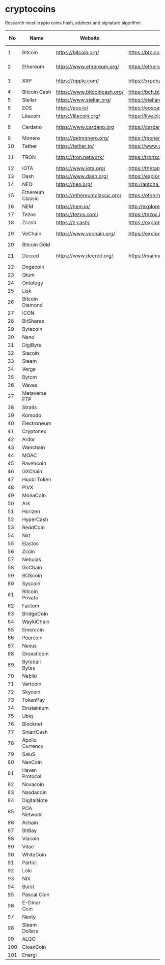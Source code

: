 # cryptocoins
Research most crypto coins hash, address and signature algorithm.

| No | Name | Website | Explorer | Source code | Signature | Sig2 | Hash | Address | Address format | bip44 | testnet faucet | example | reference |
|-----|------------------|------------------------------|--------------------------------------|-------------------------------------|---------------------|--------------------|----------------|----------------------------------------------------------------------------------------------------------|----------------|-------|--------------------------------------------------------|---------|-----------------------------------------------------------------------------------------------------------------------------------|
| 1 | Bitcoin | https://bitcoin.org/ | https://btc.com/ | https://github.com/bitcoin/bitcoin | ECDSA/secp256k1 |  | SHA256 | 137H4GbcDz3e3DS9ADDbee4wa1GHHdcEnW | base58 |  | https://coinfaucet.eu/en/btc-testnet/ |  |  |
| 2 | Ethereum | https://www.ethereum.org/ | https://etherscan.io/ | https://github.com/ethereum/ | ECDSA/secp256k1 |  | SHA3-keccak256 | 0x0bDcBCbB9B0aCA3EAEE7a94A4fb5FB0f16681e2f | hex |  | https://faucet.rinkeby.io/ |  |  |
| 3 | XRP | https://ripple.com/ | https://xrpcharts.ripple.com/#/ | https://github.com/ripple | ECDSA/secp256k1 | ED25519/Curve25519 | SHA256 | rUnpzXPagSPLE2CbTsxa5Ey2xGy62PmDem | base58 |  | https://developers.ripple.com/xrp-test-net-faucet.html |  |  |
| 4 | Bitcoin Cash | https://www.bitcoincash.org/ | https://bch.btc.com/ | https://github.com/bitcoincashorg/ | ECDSA/secp256k1 |  | SHA256 | 1MSh2kijYoZr4cHAVQiNSrYDzZcMhjUYk1 | base58 |  |  |  |  |
| 5 | Stellar | https://www.stellar.org/ | https://stellarchain.io/ | https://github.com/stellar/ | ED25519/Curve25519 |  | SHA256 | GAI3GJ2Q3B35AOZJ36C4ANE3HSS4NK7WI6DNO4ZSHRAX6NG7BMX6VJER |  |  |  |  |  |
| 6 | EOS | https://eos.io/ | https://eospark.com/ | https://github.com/eosio | ECDSA/secp256k1 |  | SHA256 | EOS6MRyAjQq8ud7hVNYcfnVPJqcVpscN5So8BhtHuGYqET5GDW5CV |  |  |  |  |  |
| 7 | Litecoin | https://litecoin.org/ | https://live.blockcypher.com/ltc/ | https://github.com/litecoin-project | ECDSA/secp256k1 |  | SHA256 | LS3L3ThLEyuMWHkDts9BgXseu1byLgbpDw |  |  |  |  |  |
| 8 | Cardano | https://www.cardano.org | https://cardanoexplorer.com/ | https://github.com/input-output-hk | ED25519/Curve25519 |  | Blake2b-224 | DdzFFzCqrhshvNLoWJi1uYoRoHYPDJrv1gzd4CGgKSYHWiqbK8RDiWwnSp9iTwpFENBeRbtJ5dLQURouHntANNKQLAfUsPBRWT3pWj5r | base58 |  |  |  |  |
| 9 | Monero | https://getmonero.org/ | https://moneroblocks.info/ | https://github.com/monero-project |  |  |  | 49Jt4tzbvZ5PyEMub6tNDGKP4zxogN9t1VACVWgTEcMwhtCGjxrDyt5XCDHG6XpA2U1uWsnsyKYdrL25Vp6y2pou2bdboCZ |  |  |  |  |  |
| 10 | Tether | https://tether.to/ | https://www.omniexplorer.info/ | https://github.com/OmniLayer/ | ECDSA/secp256k1 |  | SHA256 | 18KmBuZVAK9qMq38gm5DwFkZ7asvuhGyFT |  |  |  |  |  |
| 11 | TRON | https://tron.network/ | https://tronscan.org | https://github.com/tronprotocol | ECDSA/secp256k1 |  | SHA3-keccak256 | TMYcx6eoRXnePKT1jVn25ZNeMNJ6828HWk |  |  |  |  | https://github.com/tronprotocol/Documentation/blob/master/English_Documentation/Procedures_of_transaction_signature_generation.md |
| 12 | IOTA | https://www.iota.org/ | https://thetangle.org/live | https://github.com/iotaledger | Winternitz one-time |  | keccak384 | JJYINSNHNLDVI9P9HITKMSKJKMXTKDVIULWRCFCBNPEKMYBD9DLSKHMNIYZBSBQFLIYRBSC9ZXDJAESMCVTYQPQDRY |  |  |  |  | https://iota.readme.io/docs/seeds-private-keys-and-accounts |
| 13 | Dash | https://www.dash.org/ | https://explorer.dash.org/chain/Dash | https://github.com/dashpay/ | ECDSA/secp256k1 |  | SHA256 | Xubdr2uaECHfyhVBnAoPCX4dxv14yR3W4d |  |  |  |  |  |
| 14 | NEO | https://neo.org/ | http://antcha.in/ | https://github.com/neo-project | ECDSA/secp256r1 |  |  | AKCbHhCf3Sq9qeCm8n2nmhGdgMuTDrEhmK |  |  |  |  | https://github.com/neo-project/neo/blob/master/neo/Wallets/KeyPair.cs |
| 15 | Ethereum Classic | https://ethereumclassic.org/ | https://etherhub.io/home | https://github.com/ethereumproject | ECDSA/secp256k1 |  | SHA3-keccak256 | 0x18489e2a517b22348f20343b7386b6a81d5261c4 |  |  |  |  |  |
| 16 | NEM | https://nem.io/ | http://explorer.nemchina.com | https://github.com/NemProject | ED25519/Curve25519 |  |  | NDNBRZZ3VZGZ626NFVL357APEYACNL6NMTRKTF5W |  |  |  |  | https://nem.io/wp-content/themes/nem/files/NEM_techRef.pdf |
| 17 | Tezos | https://tezos.com/ | https://tezos.id | https://gitlab.com/tezos/tezos |  |  |  | tz1bZ8vsMAXmaWEV7FRnyhcuUs2fYMaQ6Hkk |  |  |  |  |  |
| 18 | Zcash | https://z.cash/ | https://explorer.zcha.in/ | https://github.com/zcash/ | ECDSA/secp256k1 | ED25519/Curve25519 |  | t1aZ2DGuiokCxHVfb4cGQqXghxy9hUpE6xQ |  |  |  |  |  |
| 19 | VeChain | https://www.vechain.org/ | https://explore.veforge.com/ | https://github.com/vechain/ | ECDSA/secp256k1 |  | SHA3-keccak256 | 0xdde1C7AD4Cca5672a5c6DB767B7ed79794bF7ca8 |  |  |  |  |  |
| 20 | Bitcoin Gold |  |  |  |  |  |  |  |  |  |  |  |  |
| 21 | Decred | https://www.decred.org/ | https://mainnet.decred.org | https://github.com/decred/dcrd | ECDSA/secp256k1 | ED25519/Curve25519 | BLAKE-256 | DsoPvDrJ6RajmUGwuqv2Xt1Pzb3VSbaGCCn |  |  | https://faucet.decred.org/ |  | https://github.com/decred/dcrd/tree/master/dcrec |
| 22 | Dogecoin |  |  |  |  |  |  |  |  |  |  |  |  |
| 23 | Qtum |  |  |  |  |  |  |  |  |  |  |  |  |
| 24 | Ontology |  |  |  |  |  |  |  |  |  |  |  |  |
| 25 | Lisk |  |  |  |  |  |  | 16116311465312421834L |  |  |  |  |  |
| 26 | Bitcoin Diamond |  |  |  |  |  |  |  |  |  |  |  |  |
| 27 | ICON |  |  |  |  |  |  |  |  |  |  |  |  |
| 28 | BitShares |  |  |  |  |  |  | binance-bts-1 |  |  |  |  |  |
| 29 | Bytecoin |  |  |  |  |  |  |  |  |  |  |  |  |
| 30 | Nano |  |  |  |  |  |  | xrb_1iw67bkxky6gxhu76h73dzb7rfei83th575m5fig9hgod9sj5eabjrkwnukz |  |  |  |  |  |
| 31 | DigiByte |  |  |  |  |  |  |  |  |  |  |  |  |
| 32 | Siacoin |  |  |  |  |  |  | 4d7a3cec093f94829ae66c8f5d0c0c9b93b78e60a9f560feb02f702054daf9d886d199289638 |  |  |  |  |  |
| 33 | Steem |  |  |  |  |  |  | deepcrypto8 |  |  |  |  |  |
| 34 | Verge |  |  |  |  |  |  |  |  |  |  |  |  |
| 35 | Bytom |  |  |  |  |  |  |  |  |  |  |  |  |
| 36 | Waves |  |  |  |  |  |  |  |  |  |  |  |  |
| 37 | Metaverse ETP |  |  |  |  |  |  |  |  |  |  |  |  |
| 38 | Stratis |  |  |  |  |  |  |  |  |  |  |  |  |
| 39 | Komodo |  |  |  |  |  |  |  |  |  |  |  |  |
| 40 | Electroneum |  |  |  |  |  |  |  |  |  |  |  |  |
| 41 | Cryptonex |  |  |  |  |  |  |  |  |  |  |  |  |
| 42 | Ardor |  |  |  |  |  |  |  |  |  |  |  |  |
| 43 | Wanchain |  |  |  |  |  |  |  |  |  |  |  |  |
| 44 | MOAC |  |  |  |  |  |  |  |  |  |  |  |  |
| 45 | Ravencoin |  |  |  |  |  |  |  |  |  |  |  |  |
| 46 | GXChain |  |  |  |  |  |  |  |  |  |  |  |  |
| 47 | Huobi Token |  |  |  |  |  |  |  |  |  |  |  |  |
| 48 | PIVX |  |  |  |  |  |  |  |  |  |  |  |  |
| 49 | MonaCoin |  |  |  |  |  |  |  |  |  |  |  |  |
| 50 | Ark |  |  |  |  |  |  |  |  |  |  |  |  |
| 51 | Horizen |  |  |  |  |  |  |  |  |  |  |  |  |
| 52 | HyperCash |  |  |  |  |  |  |  |  |  |  |  |  |
| 53 | ReddCoin |  |  |  |  |  |  |  |  |  |  |  |  |
| 54 | Nxt |  |  |  |  |  |  |  |  |  |  |  |  |
| 55 | Elastos |  |  |  |  |  |  |  |  |  |  |  |  |
| 56 | Zcoin |  |  |  |  |  |  |  |  |  |  |  |  |
| 57 | Nebulas |  |  |  |  |  |  |  |  |  |  |  |  |
| 58 | GoChain |  |  |  |  |  |  |  |  |  |  |  |  |
| 59 | BOScoin |  |  |  |  |  |  |  |  |  |  |  |  |
| 60 | Syscoin |  |  |  |  |  |  |  |  |  |  |  |  |
| 61 | Bitcoin Private |  |  |  |  |  |  |  |  |  |  |  |  |
| 62 | Factom |  |  |  |  |  |  |  |  |  |  |  |  |
| 63 | BridgeCoin |  |  |  |  |  |  |  |  |  |  |  |  |
| 64 | WaykiChain |  |  |  |  |  |  |  |  |  |  |  |  |
| 65 | Emercoin |  |  |  |  |  |  |  |  |  |  |  |  |
| 66 | Peercoin |  |  |  |  |  |  |  |  |  |  |  |  |
| 67 | Nexus |  |  |  |  |  |  | 2R1X4eeys3gX6mX5PHgEb7aDmiKbudTYyaQFsyZXz73KQ853Vdp |  |  |  |  |  |
| 68 | Groestlcoin |  |  |  |  |  |  |  |  |  |  |  |  |
| 69 | Byteball Bytes |  |  |  |  |  |  |  |  |  |  |  |  |
| 70 | Neblio |  |  |  |  |  |  |  |  |  |  |  |  |
| 71 | Vertcoin |  |  |  |  |  |  |  |  |  |  |  |  |
| 72 | Skycoin |  |  |  |  |  |  |  |  |  |  |  |  |
| 73 | TokenPay |  |  |  |  |  |  |  |  |  |  |  |  |
| 74 | Einsteinium |  |  |  |  |  |  |  |  |  |  |  |  |
| 75 | Ubiq |  |  |  |  |  |  |  |  |  |  |  |  |
| 76 | Blocknet |  |  |  |  |  |  |  |  |  |  |  |  |
| 77 | SmartCash |  |  |  |  |  |  |  |  |  |  |  |  |
| 78 | Apollo Currency |  |  |  |  |  |  |  |  |  |  |  |  |
| 79 | SaluS |  |  |  |  |  |  |  |  |  |  |  |  |
| 80 | NavCoin |  |  |  |  |  |  |  |  |  |  |  |  |
| 81 | Haven Protocol |  |  |  |  |  |  |  |  |  |  |  |  |
| 82 | Novacoin |  |  |  |  |  |  |  |  |  |  |  |  |
| 83 | Nasdacoin |  |  |  |  |  |  |  |  |  |  |  |  |
| 84 | DigitalNote |  |  |  |  |  |  |  |  |  |  |  |  |
| 85 | POA Network |  |  |  |  |  |  |  |  |  |  |  |  |
| 86 | Achain |  |  |  |  |  |  |  |  |  |  |  |  |
| 87 | BitBay |  |  |  |  |  |  |  |  |  |  |  |  |
| 88 | Viacoin |  |  |  |  |  |  |  |  |  |  |  |  |
| 89 | Vitae |  |  |  |  |  |  |  |  |  |  |  |  |
| 90 | WhiteCoin |  |  |  |  |  |  |  |  |  |  |  |  |
| 91 | Particl |  |  |  |  |  |  |  |  |  |  |  |  |
| 92 | Loki |  |  |  |  |  |  |  |  |  |  |  |  |
| 93 | NIX |  |  |  |  |  |  |  |  |  |  |  |  |
| 94 | Burst |  |  |  |  |  |  |  |  |  |  |  |  |
| 95 | Pascal Coin |  |  |  |  |  |  |  |  |  |  |  |  |
| 96 | E-Dinar Coin |  |  |  |  |  |  |  |  |  |  |  |  |
| 97 | Nexty |  |  |  |  |  |  |  |  |  |  |  |  |
| 98 | Steem Dollars |  |  |  |  |  |  |  |  |  |  |  |  |
| 99 | ALQO |  |  |  |  |  |  |  |  |  |  |  |  |
| 100 | CloakCoin |  |  |  |  |  |  |  |  |  |  |  |  |
| 101 | Energi |  |  |  |  |  |  |  |  |  |  |  |  |

